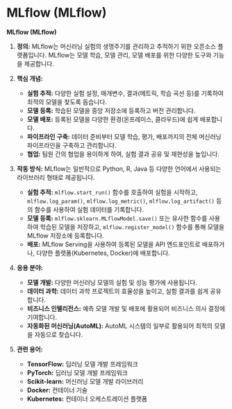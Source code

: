 # MLflow (MLflow)

**MLflow (MLflow)**

1.  **정의:** MLflow는 머신러닝 실험의 생명주기를 관리하고 추적하기 위한 오픈소스 플랫폼입니다. MLflow는 모델 학습, 모델 관리, 모델 배포를 위한 다양한 도구와 기능을 제공합니다.

2.  **핵심 개념:**
    *   **실험 추적:** 다양한 실험 설정, 매개변수, 결과(메트릭, 학습 곡선 등)를 기록하여 최적의 모델을 찾도록 돕습니다.
    *   **모델 등록:** 학습된 모델을 중앙 저장소에 등록하고 버전 관리합니다.
    *   **모델 배포:** 등록된 모델을 다양한 환경(온프레미스, 클라우드)에 쉽게 배포합니다.
    *   **파이프라인 구축:** 데이터 준비부터 모델 학습, 평가, 배포까지의 전체 머신러닝 파이프라인을 구축하고 관리합니다.
    *   **협업:** 팀원 간의 협업을 용이하게 하여, 실험 결과 공유 및 재현성을 높입니다.

3.  **작동 방식:**
    MLflow는 일반적으로 Python, R, Java 등 다양한 언어에서 사용되는 라이브러리 형태로 제공됩니다.
    *   **실험 추적:**  `mlflow.start_run()` 함수를 호출하여 실험을 시작하고, `mlflow.log_param()`, `mlflow.log_metric()`, `mlflow.log_artifact()` 등의 함수를 사용하여 실험 데이터를 기록합니다.
    *   **모델 등록:** `mlflow.sklearn.MLflowModel.save()` 또는 유사한 함수를 사용하여 학습된 모델을 저장하고, `mlflow.register_model()` 함수를 통해 모델을 MLflow 저장소에 등록합니다.
    *   **배포:** MLflow Serving을 사용하여 등록된 모델을 API 엔드포인트로 배포하거나, 다양한 플랫폼(Kubernetes, Docker)에 배포합니다.

4.  **응용 분야:**
    *   **모델 개발:** 다양한 머신러닝 모델의 실험 및 성능 평가에 사용됩니다.
    *   **데이터 과학:** 데이터 과학 프로젝트의 효율성을 높이고, 실험 결과를 쉽게 공유합니다.
    *   **비즈니스 인텔리전스:** 예측 모델 개발 및 배포에 활용되어 비즈니스 의사 결정에 기여합니다.
    *   **자동화된 머신러닝(AutoML):** AutoML 시스템의 일부로 활용되어 최적의 모델을 자동으로 찾습니다.

5.  **관련 용어:**
    *   **TensorFlow:** 딥러닝 모델 개발 프레임워크
    *   **PyTorch:** 딥러닝 모델 개발 프레임워크
    *   **Scikit-learn:** 머신러닝 모델 개발 라이브러리
    *   **Docker:** 컨테이너 기술
    *   **Kubernetes:** 컨테이너 오케스트레이션 플랫폼